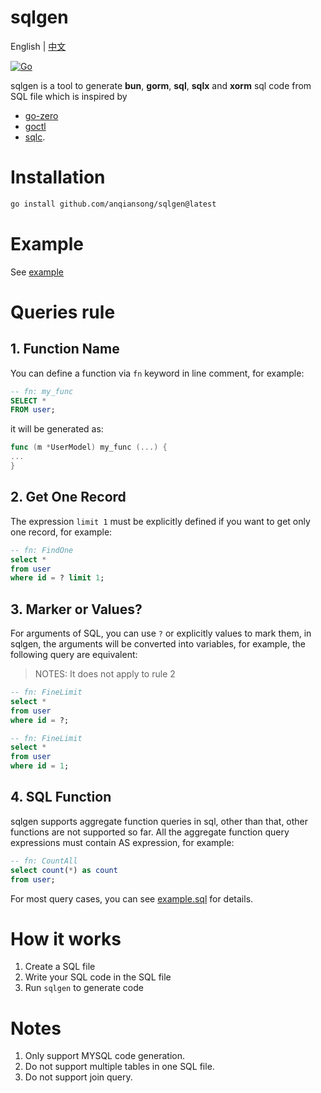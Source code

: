 # sqlgen

English | [中文](README_cn.md)

[![Go](https://github.com/anqiansong/sqlgen/actions/workflows/go.yml/badge.svg?branch=main)](https://github.com/anqiansong/sqlgen/actions/workflows/go.yml)

sqlgen is a tool to generate **bun**, **gorm**, **sql**, **sqlx** and **xorm** sql code from SQL
file which is inspired by

- [go-zero](https://github.com/zeromicro/go-zero)
- [goctl](https://github.com/zeromicro/go-zero/tree/master/tools/goctl)
- [sqlc](https://github.com/kyleconroy/sqlc).

# Installation

```bash
go install github.com/anqiansong/sqlgen@latest
```

# Example

See [example](https://github.com/anqiansong/sqlgen/tree/main/example)

# Queries rule

## 1. Function Name

You can define a function via `fn` keyword in line comment, for example:

```sql
-- fn: my_func
SELECT *
FROM user;
```

it will be generated as:

```go
func (m *UserModel) my_func (...) {
...
}
```

## 2. Get One Record

The expression `limit 1` must be explicitly defined if you want to get only one record, for example:

```sql
-- fn: FindOne
select *
from user
where id = ? limit 1;
```

## 3. Marker or Values?

For arguments of SQL, you can use `?` or explicitly values to mark them, in sqlgen, the arguments
will be converted into variables, for example, the following query are equivalent:

> NOTES: It does not apply to rule 2

```sql
-- fn: FineLimit
select *
from user
where id = ?;

-- fn: FineLimit
select *
from user
where id = 1;

```

## 4. SQL Function

sqlgen supports aggregate function queries in sql, other than that, other functions are not
supported so far. All the aggregate function query expressions must contain AS expression, for
example:

```sql
-- fn: CountAll
select count(*) as count
from user;
```

For most query cases, you can
see [example.sql](https://github.com/anqiansong/sqlgen/blob/main/example/example.sql) for details.

# How it works

1. Create a SQL file
2. Write your SQL code in the SQL file
3. Run `sqlgen` to generate code

# Notes

1. Only support MYSQL code generation.
3. Do not support multiple tables in one SQL file.
4. Do not support join query.